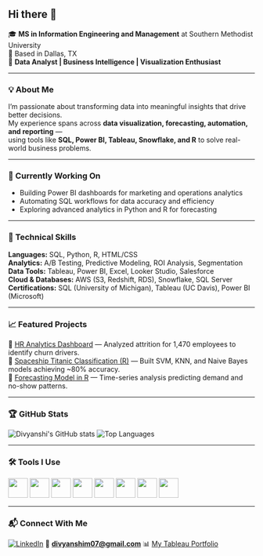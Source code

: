 ## Hi there 👋

🎓 **MS in Information Engineering and Management** at Southern Methodist University  
📍 Based in Dallas, TX  
💼 **Data Analyst | Business Intelligence | Visualization Enthusiast**

---

### 💡 About Me
I’m passionate about transforming data into meaningful insights that drive better decisions.  
My experience spans across **data visualization, forecasting, automation, and reporting** —  
using tools like **SQL, Power BI, Tableau, Snowflake, and R** to solve real-world business problems.

---

### 🔭 Currently Working On
- Building Power BI dashboards for marketing and operations analytics  
- Automating SQL workflows for data accuracy and efficiency  
- Exploring advanced analytics in Python and R for forecasting

---

### 🧰 Technical Skills
**Languages:** SQL, Python, R, HTML/CSS  
**Analytics:** A/B Testing, Predictive Modeling, ROI Analysis, Segmentation  
**Data Tools:** Tableau, Power BI, Excel, Looker Studio, Salesforce  
**Cloud & Databases:** AWS (S3, Redshift, RDS), Snowflake, SQL Server  
**Certifications:** SQL (University of Michigan), Tableau (UC Davis), Power BI (Microsoft)

---

### 📈 Featured Projects
🔹 [HR Analytics Dashboard](https://public.tableau.com/app/profile/divyanshi.mishra4171/vizzes) — Analyzed attrition for 1,470 employees to identify churn drivers.  
🔹 [Spaceship Titanic Classification (R)](https://github.com/yourusername/Spaceship-Titanic-Classification) — Built SVM, KNN, and Naive Bayes models achieving ~80% accuracy.  
🔹 [Forecasting Model in R](https://github.com/yourusername/Forecasting-Model) — Time-series analysis predicting demand and no-show patterns.  

---

### 🏆 GitHub Stats
![Divyanshi's GitHub stats](https://github-readme-stats.vercel.app/api?username=divyanshimishra&show_icons=true&theme=tokyonight)
![Top Languages](https://github-readme-stats.vercel.app/api/top-langs/?username=divyanshimishra&layout=compact&theme=tokyonight)

---

### 🛠️ Tools I Use

<p align="left">
  <img src="https://cdn.jsdelivr.net/gh/devicons/devicon/icons/python/python-original.svg" width="40" height="40"/>
  <img src="https://cdn.jsdelivr.net/gh/devicons/devicon/icons/r/r-original.svg" width="40" height="40"/>
  <img src="https://cdn.jsdelivr.net/gh/devicons/devicon/icons/tableau/tableau-original.svg" width="40" height="40"/>
  <img src="https://cdn.jsdelivr.net/gh/devicons/devicon/icons/powerbi/powerbi-original.svg" width="40" height="40"/>
  <img src="https://cdn.jsdelivr.net/gh/devicons/devicon/icons/mysql/mysql-original.svg" width="40" height="40"/>
  <img src="https://cdn.jsdelivr.net/gh/devicons/devicon/icons/aws/aws-original.svg" width="40" height="40"/>
  <img src="https://cdn.jsdelivr.net/gh/devicons/devicon/icons/git/git-original.svg" width="40" height="40"/>
  <img src="https://cdn.jsdelivr.net/gh/devicons/devicon/icons/github/github-original.svg" width="40" height="40"/>
</p>


---

### 📬 Connect With Me
[![LinkedIn](https://img.shields.io/badge/LinkedIn-blue?style=for-the-badge&logo=linkedin)](https://linkedin.com/in/divyanshiimishra)
📧 **divyanshim07@gmail.com**
📊 [My Tableau Portfolio](https://public.tableau.com/app/profile/divyanshi.mishra4171/vizzes)
<!--
**divyanshicodes/divyanshicodes** is a ✨ _special_ ✨ repository because its `README.md` (this file) appears on your GitHub profile.

Here are some ideas to get you started:

- 🔭 I’m currently working on ...
- 🌱 I’m currently learning ...
- 👯 I’m looking to collaborate on ...
- 🤔 I’m looking for help with ...
- 💬 Ask me about ...
- 📫 How to reach me: ...
- 😄 Pronouns: ...
- ⚡ Fun fact: ...
-->
